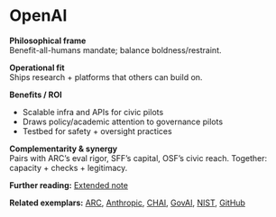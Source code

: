 # OpenAI
**Philosophical frame**  
Benefit-all-humans mandate; balance boldness/restraint.

**Operational fit**  
Ships research + platforms that others can build on.

**Benefits / ROI**  
- Scalable infra and APIs for civic pilots  
- Draws policy/academic attention to governance pilots  
- Testbed for safety + oversight practices

**Complementarity & synergy**  
Pairs with ARC’s eval rigor, SFF’s capital, OSF’s civic reach. Together: capacity + checks + legitimacy.


**Further reading:** [Extended note](/funders/extended/OpenAI.md)


**Related exemplars:** [ARC](/funders/ARC.md), [Anthropic](/funders/Anthropic.md), [CHAI](/funders/CHAI.md), [GovAI](/funders/GovAI.md), [NIST](/funders/NIST.md), [GitHub](/funders/GitHub.md)
